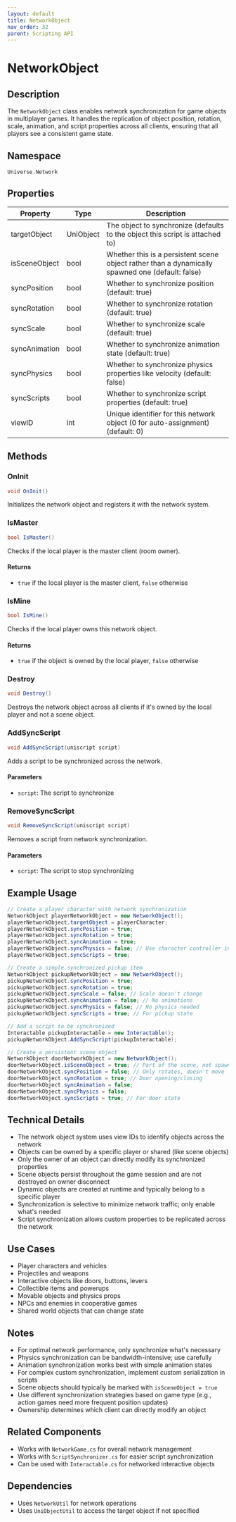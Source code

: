 ```yaml
---
layout: default
title: NetworkObject
nav_order: 32
parent: Scripting API
---
```

# NetworkObject

## Description
The `NetworkObject` class enables network synchronization for game objects in multiplayer games. It handles the replication of object position, rotation, scale, animation, and script properties across all clients, ensuring that all players see a consistent game state.

## Namespace
`Universe.Network`

## Properties

| Property      | Type      | Description                                                                                      |
|---------------|-----------|--------------------------------------------------------------------------------------------------|
| targetObject  | UniObject | The object to synchronize (defaults to the object this script is attached to)                    |
| isSceneObject | bool      | Whether this is a persistent scene object rather than a dynamically spawned one (default: false) |
| syncPosition  | bool      | Whether to synchronize position (default: true)                                                  |
| syncRotation  | bool      | Whether to synchronize rotation (default: true)                                                  |
| syncScale     | bool      | Whether to synchronize scale (default: true)                                                     |
| syncAnimation | bool      | Whether to synchronize animation state (default: true)                                           |
| syncPhysics   | bool      | Whether to synchronize physics properties like velocity (default: false)                         |
| syncScripts   | bool      | Whether to synchronize script properties (default: true)                                         |
| viewID        | int       | Unique identifier for this network object (0 for auto-assignment) (default: 0)                   |

## Methods

### OnInit
```csharp
void OnInit()
```
Initializes the network object and registers it with the network system.

### IsMaster
```csharp
bool IsMaster()
```
Checks if the local player is the master client (room owner).

#### Returns
- `true` if the local player is the master client, `false` otherwise

### IsMine
```csharp
bool IsMine()
```
Checks if the local player owns this network object.

#### Returns
- `true` if the object is owned by the local player, `false` otherwise

### Destroy
```csharp
void Destroy()
```
Destroys the network object across all clients if it's owned by the local player and not a scene object.

### AddSyncScript
```csharp
void AddSyncScript(uniscript script)
```
Adds a script to be synchronized across the network.

#### Parameters
- `script`: The script to synchronize

### RemoveSyncScript
```csharp
void RemoveSyncScript(uniscript script)
```
Removes a script from network synchronization.

#### Parameters
- `script`: The script to stop synchronizing

## Example Usage
```csharp
// Create a player character with network synchronization
NetworkObject playerNetworkObject = new NetworkObject();
playerNetworkObject.targetObject = playerCharacter;
playerNetworkObject.syncPosition = true;
playerNetworkObject.syncRotation = true;
playerNetworkObject.syncAnimation = true;
playerNetworkObject.syncPhysics = false; // Use character controller instead
playerNetworkObject.syncScripts = true;

// Create a simple synchronized pickup item
NetworkObject pickupNetworkObject = new NetworkObject();
pickupNetworkObject.syncPosition = true;
pickupNetworkObject.syncRotation = true;
pickupNetworkObject.syncScale = false; // Scale doesn't change
pickupNetworkObject.syncAnimation = false; // No animations
pickupNetworkObject.syncPhysics = false; // No physics needed
pickupNetworkObject.syncScripts = true; // For pickup state

// Add a script to be synchronized
Interactable pickupInteractable = new Interactable();
pickupNetworkObject.AddSyncScript(pickupInteractable);

// Create a persistent scene object
NetworkObject doorNetworkObject = new NetworkObject();
doorNetworkObject.isSceneObject = true; // Part of the scene, not spawned
doorNetworkObject.syncPosition = false; // Only rotates, doesn't move
doorNetworkObject.syncRotation = true; // Door opening/closing
doorNetworkObject.syncAnimation = false;
doorNetworkObject.syncPhysics = false;
doorNetworkObject.syncScripts = true; // For door state
```

## Technical Details
- The network object system uses view IDs to identify objects across the network
- Objects can be owned by a specific player or shared (like scene objects)
- Only the owner of an object can directly modify its synchronized properties
- Scene objects persist throughout the game session and are not destroyed on owner disconnect
- Dynamic objects are created at runtime and typically belong to a specific player
- Synchronization is selective to minimize network traffic; only enable what's needed
- Script synchronization allows custom properties to be replicated across the network

## Use Cases
- Player characters and vehicles
- Projectiles and weapons
- Interactive objects like doors, buttons, levers
- Collectible items and powerups
- Movable objects and physics props
- NPCs and enemies in cooperative games
- Shared world objects that can change state

## Notes
- For optimal network performance, only synchronize what's necessary
- Physics synchronization can be bandwidth-intensive; use carefully
- Animation synchronization works best with simple animation states
- For complex custom synchronization, implement custom serialization in scripts
- Scene objects should typically be marked with `isSceneObject = true`
- Use different synchronization strategies based on game type (e.g., action games need more frequent position updates)
- Ownership determines which client can directly modify an object

## Related Components
- Works with `NetworkGame.cs` for overall network management
- Works with `ScriptSynchronizer.cs` for easier script synchronization
- Can be used with `Interactable.cs` for networked interactive objects

## Dependencies
- Uses `NetworkUtil` for network operations
- Uses `UniObjectUtil` to access the target object if not specified
